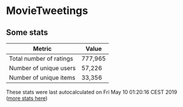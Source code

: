 # MovieTweetings
## Some stats

Metric | Value
--- | ---
Total number of ratings                 | 777,965
Number of unique users                  | 57,226
Number of unique items                  | 33,356
These stats were last autocalculated on Fri May 10 01:20:16 CEST 2019  ([more stats here](./stats.md))

